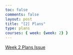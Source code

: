 ```yaml
---
toc: false
comments: false
layout: post
title: "[2] Plans"
type: plans
courses: { week: {week: 2} }
---
```


[Week 2 Plans Issue](https://github.com/XavierTho/xavier/issues/3)